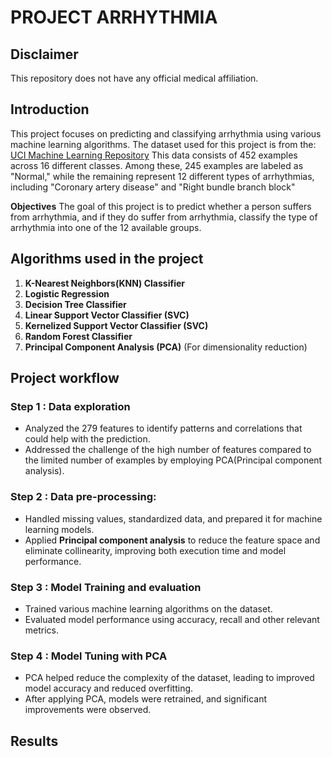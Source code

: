 # PROJECT ARRHYTHMIA

## Disclaimer
This repository does not have any official medical affiliation.

## Introduction
This project focuses on predicting and classifying arrhythmia using various machine learning algorithms.
The dataset used for this project is from the:
[UCI Machine Learning Repository](https://archive.ics.uci.edu/ml/datasets/Arrhythmia)
This data consists of 452 examples across 16 different classes. Among these, 245 examples are labeled as "Normal," while the remaining represent 12 different types of arrhythmias, including "Coronary artery disease" and "Right bundle branch block"

**Objectives**
The goal of this project is to predict whether a person suffers from arrhythmia, and if they do suffer from arrhythmia, classify the type of arrhythmia into one of the 12 available groups.

## Algorithms used in the project
 1. **K-Nearest Neighbors(KNN) Classifier**
 2. **Logistic Regression**
 3. **Decision Tree Classifier**
 4. **Linear Support Vector Classifier (SVC)**
 5. **Kernelized Support Vector Classifier (SVC)**
 6. **Random Forest Classifier**
 7. **Principal Component Analysis (PCA)** (For dimensionality reduction)

## Project workflow

### Step 1 : Data exploration
- Analyzed the 279 features to identify patterns and correlations that could help with the prediction.
- Addressed the challenge of the high number of features compared to the limited number of examples by employing PCA(Principal component analysis).

### Step 2 : Data pre-processing:
- Handled missing values, standardized data, and prepared it for machine learning models.
- Applied **Principal component analysis** to reduce the feature space and eliminate collinearity, improving both execution time and model performance.

### Step 3 : Model Training and evaluation
- Trained various machine learning algorithms on the dataset.
- Evaluated model performance using accuracy, recall and other relevant metrics.

### Step 4 : Model Tuning with PCA
- PCA helped reduce the complexity of the dataset, leading to improved model accuracy and reduced overfitting.
-  After applying PCA, models were retrained, and significant improvements were observed.

## Results

